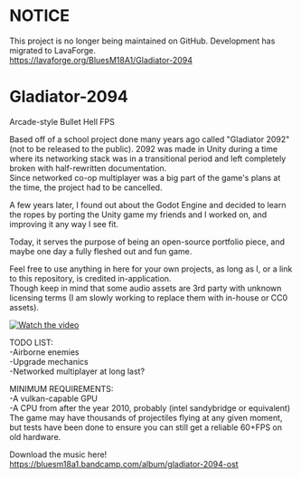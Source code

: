 # NOTICE  
This project is no longer being maintained on GitHub. 
Development has migrated to LavaForge.  
https://lavaforge.org/BluesM18A1/Gladiator-2094

# Gladiator-2094
Arcade-style Bullet Hell FPS

Based off of a school project done many years ago called "Gladiator 2092" (not to be released to the public). 
2092 was made in Unity during a time where its networking stack was in a transitional period and left completely broken with half-rewritten documentation.  
Since networked co-op multiplayer was a big part of the game's plans at the time, the project had to be cancelled.  

A few years later, I found out about the Godot Engine and decided to learn the ropes by porting the Unity game my friends and I worked on, 
and improving it any way I see fit. 

Today, it serves the purpose of being an open-source portfolio piece, and maybe one day a fully fleshed out and fun game. 

Feel free to use anything in here for your own projects, as long as I, or a link to this repository, is credited in-application.   
Though keep in mind that some audio assets are 3rd party with unknown licensing terms (I am slowly working to replace them with in-house or CC0 assets).

[![Watch the video](https://img.youtube.com/vi/Z41YgMjSsKQ/maxresdefault.jpg)](https://youtu.be/Z41YgMjSsKQ)

TODO LIST:  
-Airborne enemies  
-Upgrade mechanics     
-Networked multiplayer at long last?   

MINIMUM REQUIREMENTS:   
-A vulkan-capable GPU   
-A CPU from after the year 2010, probably (intel sandybridge or equivalent)   
The game may have thousands of projectiles flying at any given moment, but tests have been done to ensure you can still get a reliable 60+FPS on old hardware.

Download the music here! https://bluesm18a1.bandcamp.com/album/gladiator-2094-ost
